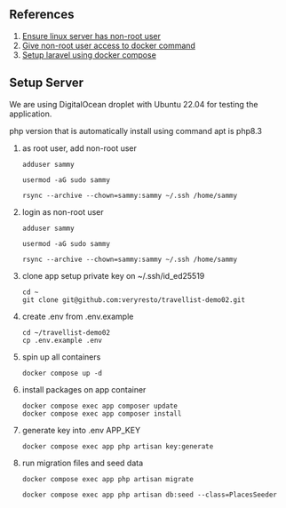 ## References
1. [Ensure linux server has non-root user](https://www.digitalocean.com/community/tutorials/initial-server-setup-with-ubuntu)
2. [Give non-root user access to docker command](https://www.digitalocean.com/community/tutorials/how-to-install-and-use-docker-on-ubuntu-22-04)
3. [Setup laravel using docker compose](https://www.digitalocean.com/community/tutorials/how-to-install-and-set-up-laravel-with-docker-compose-on-ubuntu-22-04)
## Setup Server
We are using DigitalOcean droplet with Ubuntu 22.04 for testing the application.

php version that is automatically install using command apt is php8.3

1. as root user, add non-root user
    ````
    adduser sammy
    ````
    ````
    usermod -aG sudo sammy
    ````
    ````
    rsync --archive --chown=sammy:sammy ~/.ssh /home/sammy
    ````
2. login as non-root user
    ````
    adduser sammy
    ````
    ````
    usermod -aG sudo sammy
    ````
    ````
    rsync --archive --chown=sammy:sammy ~/.ssh /home/sammy
    ````
3. clone app
    setup private key on ~/.ssh/id_ed25519
    ````
    cd ~
    git clone git@github.com:veryresto/travellist-demo02.git
    ````
4. create .env from .env.example
    ````
    cd ~/travellist-demo02
    cp .env.example .env
    ````
5. spin up all containers
    ````
    docker compose up -d
    ````
6. install packages on app container
    ````
    docker compose exec app composer update
    docker compose exec app composer install
    ````
7. generate key into .env APP_KEY
    ````
    docker compose exec app php artisan key:generate
    ````
8. run migration files and seed data
    ````
    docker compose exec app php artisan migrate
    ````
    ````
    docker compose exec app php artisan db:seed --class=PlacesSeeder
    ````

    

